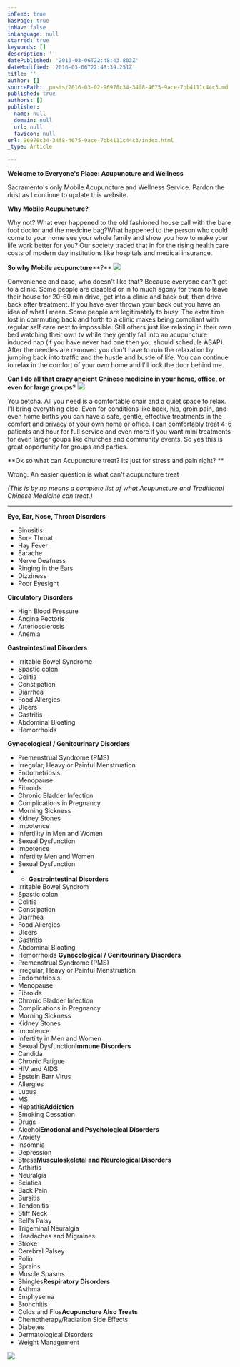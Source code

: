 ```yaml
---
inFeed: true
hasPage: true
inNav: false
inLanguage: null
starred: true
keywords: []
description: ''
datePublished: '2016-03-06T22:48:43.803Z'
dateModified: '2016-03-06T22:48:39.251Z'
title: ''
author: []
sourcePath: _posts/2016-03-02-96978c34-34f8-4675-9ace-7bb4111c44c3.md
published: true
authors: []
publisher:
  name: null
  domain: null
  url: null
  favicon: null
url: 96978c34-34f8-4675-9ace-7bb4111c44c3/index.html
_type: Article

---
```

**Welcome to Everyone's Place: Acupuncture and Wellness**

Sacramento's only Mobile Acupuncture and Wellness Service. Pardon the dust as I continue to update this website.

**Why Mobile Acupuncture?**

Why not? What ever happened to the old fashioned house call with the bare foot doctor and the medcine bag?What happened to the person who could come to your home see your whole family and show you how to make your life work better for you? Our society traded that in for the rising health care costs of modern day institutions like hospitals and medical insurance. 

**So why Mobile acupuncture****?**
![](https://the-grid-user-content.s3-us-west-2.amazonaws.com/dd8d281e-3780-43ca-ac4d-4d4e63ea7725.jpg)

Convenience and ease, who doesn't like that? Because everyone can't get to a clinic. Some people are disabled or in to much agony for them to leave their house for 20-60 min drive, get into a clinic and back out, then drive back after treatment. If you have ever thrown your back out you have an idea of what I mean. Some people are legitimately to busy. The extra time lost in commuting back and forth to a clinic makes being compliant with regular self care next to impossible. Still others just like relaxing in their own bed watching their own tv while they gently fall into an acupuncture induced nap (if you have never had one then you should schedule ASAP). After the needles are removed you don't have to ruin the relaxation by jumping back into traffic and the hustle and bustle of life. You can continue to relax in the comfort of your own home and l'll lock the door behind me.

**Can I do all that crazy ancient Chinese medicine in your home, office, or even for large groups**? ![](https://the-grid-user-content.s3-us-west-2.amazonaws.com/29f9a985-afcb-4b90-a80d-3137ae64f1ca.jpg)

You betcha. All you need is a comfortable chair and a quiet space to relax. I'll bring everything else. Even for conditions like back, hip, groin pain, and even home births you can have a safe, gentle, effective treatments in the comfort and privacy of your own home or office. I can comfortably treat 4-6 patients and hour  for full service and even more if you want mini treatments for even larger goups like churches and community events. So yes this is great opportunity for groups and parties. 

**Ok so what can Acupuncture treat? Its just for stress and pain right? **

Wrong. An easier question is what can't acupuncture treat 

_(This is by no means a complete list of what Acupuncture and Traditional Chinese Medicine can treat.)_  
****

**Eye, Ear, Nose, Throat Disorders**

* Sinusitis
* Sore Throat
* Hay Fever
* Earache
* Nerve Deafness
* Ringing in the Ears
* Dizziness
* Poor Eyesight

**Circulatory Disorders**

* High Blood Pressure
* Angina Pectoris
* Arteriosclerosis
* Anemia

**Gastrointestinal Disorders**

* Irritable Bowel Syndrome
* Spastic colon
* Colitis
* Constipation
* Diarrhea
* Food Allergies
* Ulcers
* Gastritis
* Abdominal Bloating
* Hemorrhoids

**Gynecological / Genitourinary Disorders**

* Premenstrual Syndrome (PMS)
* Irregular, Heavy or Painful Menstruation
* Endometriosis
* Menopause
* Fibroids
* Chronic Bladder Infection
* Complications in Pregnancy
* Morning Sickness
* Kidney Stones
* Impotence
* Infertility in Men and Women
* Sexual Dysfunction
* Impotence
* Infertilty Men and Women
* Sexual Dysfunction 
*   * **Gastrointestinal Disorders**
  * Irritable Bowel Syndrom
  * Spastic colon
  * Colitis
  * Constipation
  * Diarrhea
  * Food Allergies
  * Ulcers
  * Gastritis
  * Abdominal Bloating
  * Hemorrhoids **Gynecological / Genitourinary Disorders**
  * Premenstrual Syndrome (PMS)
  * Irregular, Heavy or Painful Menstruation
  * Endometriosis
  * Menopause
  * Fibroids
  * Chronic Bladder Infection
  * Complications in Pregnancy
  * Morning Sickness
  * Kidney Stones
  * Impotence
  * Infertilty in Men and Women
  * Sexual Dysfunction**Immune Disorders**
  * Candida
  * Chronic Fatigue
  * HIV and AIDS
  * Epstein Barr Virus
  * Allergies
  * Lupus
  * MS
  * Hepatitis**Addiction**
  * Smoking Cessation
  * Drugs
  * Alcohol**Emotional and Psychological Disorders**
  * Anxiety
  * Insomnia
  * Depression
  * Stress**Musculoskeletal and Neurological Disorders**
  * Arthirtis
  * Neuralgia
  * Sciatica
  * Back Pain
  * Bursitis
  * Tendonitis
  * Stiff Neck
  * Bell's Palsy
  * Trigeminal Neuralgia
  * Headaches and Migraines
  * Stroke
  * Cerebral Palsey
  * Polio
  * Sprains
  * Muscle Spasms
  * Shingles**Respiratory Disorders**
  * Asthma
  * Emphysema
  * Bronchitis
  * Colds and Flus**Acupuncture Also Treats**
  * Chemotherapy/Radiation Side Effects
  * Diabetes
  * Dermatological Disorders
  * Weight Management

![](https://the-grid-user-content.s3-us-west-2.amazonaws.com/c55f609c-9bf9-4fcb-9703-b04c53a73936.jpg)